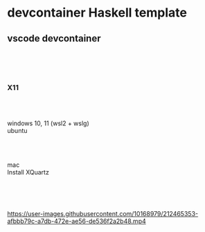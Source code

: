 # devcontainer Haskell template


## vscode devcontainer

<br><br><br>


### X11


<br><br>

windows 10, 11 (wsl2 + wslg)  
ubuntu

<br><br>

mac  
Install XQuartz

<br><br><br>


https://user-images.githubusercontent.com/10168979/212465353-afbbb79c-a7db-472e-ae56-de536f2a2b48.mp4




<br><br><br><br><br><br>
